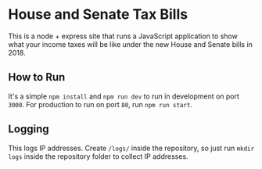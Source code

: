 # House and Senate Tax Bills

This is a node + express site that runs a JavaScript application to show what your income taxes will be like under the new House and Senate bills in 2018.

## How to Run

It's a simple `npm install` and `npm run dev` to run in development on port `3000`. For production to run on port `80`, run `npm run start`.

## Logging

This logs IP addresses. Create `/logs/` inside the repository, so just run `mkdir logs` inside the repository folder to collect IP addresses.
